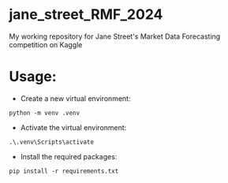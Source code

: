 # jane_street_RMF_2024
My working repository for Jane Street's Market Data Forecasting competition on Kaggle

# Usage: 

- Create a new virtual environment: 
```
python -m venv .venv
```

- Activate the virtual environment: 
```
.\.venv\Scripts\activate
```

- Install the required packages: 
```
pip install -r requirements.txt
```

